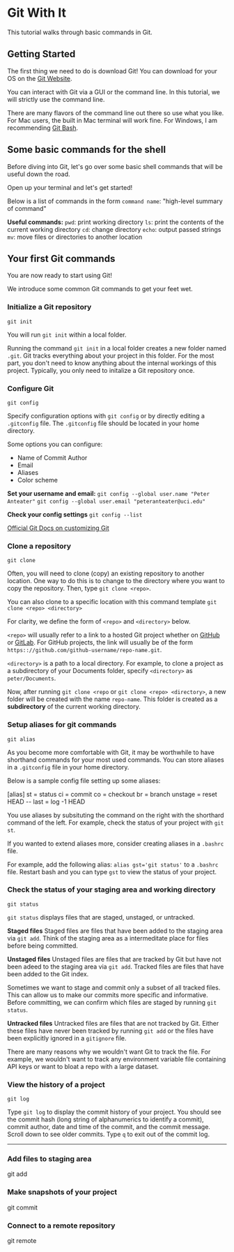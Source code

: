 # Git With It

This tutorial walks through basic commands in Git.

## Getting Started

The first thing we need to do is download Git! You can download for your OS on the [Git Website](https://git-scm.com/downloads).

You can interact with Git via a GUI or the command line. In this tutorial, we will strictly use the command line.

There are many flavors of the command line out there so use what you like. For Mac users, the built in Mac terminal will work fine. For Windows, I am recommending [Git Bash](https://gitforwindows.org/).

## Some basic commands for the shell

Before diving into Git, let's go over some basic shell commands that will be useful down the road.

Open up your terminal and let's get started!

Below is a list of commands in the form `command name`: "high-level summary of command"

**Useful commands:**
`pwd`: print working directory
`ls`: print the contents of the current working directory
`cd`: change directory
`echo`: output passed strings
`mv`: move files or directories to another location


## Your first Git commands

You are now ready to start using Git!

We introduce some common Git commands to get your feet wet.

### Initialize a Git repository
`git init`

You will run `git init` within a local folder. 

Running the command `git init` in a local folder creates a new folder named `.git`. Git tracks everything about your project in this folder. For the most part, you don't need to know anything about the internal workings of this project.
Typically, you only need to initalize a Git repository once.

### Configure Git
`git config`

Specify configuration options with `git config` or by directly editing a `.gitconfig` file. The `.gitconfig` file should be located in your home directory. 

Some options you can configure:
- Name of Commit Author
- Email
- Aliases
- Color scheme


**Set your username and email:**
`git config --global user.name "Peter Anteater"`
`git config --global user.email "peteranteater@uci.edu"`

**Check your config settings**
`git config --list`

[Official Git Docs on customizing Git](https://git-scm.com/book/en/v2/Customizing-Git-Git-Configuration)


### Clone a repository
`git clone`

Often, you will need to clone (copy) an existing repository to another location. One way to do this is to change to the directory where you want to copy the repository. Then, type `git clone <repo>`.  

You can also clone to a specific location with this command template `git clone <repo> <directory>`

For clarity, we define the form of `<repo>` and `<directory>` below.

`<repo>` will usually refer to a link to a hosted Git project whether on [GitHub](github.com) or [GitLab](gitlab.com). For GitHub projects, the link will usually be of the form `https:://github.com/github-username/repo-name.git`.

`<directory>` is a path to a local directory. For example, to clone a project as a subdirectory of your Documents folder, specify `<directory>` as `peter/Documents`.

Now, after running `git clone <repo` or `git clone <repo> <directory>`, a new folder will be created with the name `repo-name`. This folder is created as a **subdirectory** of the current working directory.



### Setup aliases for git commands
`git alias`

As you become more comfortable with Git, it may be worthwhile to have shorthand commands for your most used commands. You can store aliases in a `.gitconfig` file in your home directory. 

Below is a sample config file setting up some aliases:

[alias]
    st = status
    ci = commit
    co = checkout
    br = branch
    unstage = reset HEAD --
    last = log -1 HEAD
    
You use aliases by subsituting the command on the right with the shorthard command of the left. For example, check the status of your project with `git st`.

If you wanted to extend aliases more, consider creating aliases in a  `.bashrc` file.

For example, add the following alias: `alias gst='git status'` to a `.bashrc` file. Restart bash and you can type `gst` to view the status of your project.


### Check the status of your staging area and working directory
`git status`

`git status` displays files that are staged, unstaged, or untracked.

**Staged files**
Staged files are files that have been added to the staging area via `git add`. Think of the staging area as a intermeditate place for files before being committed.

**Unstaged files**
Unstaged files are files that are tracked by Git but have not been adeed to the staging area via `git add`. Tracked files are files that have been added to the Git index. 

Sometimes we want to stage and commit only a subset of all tracked files. This can allow us to make our commits more specific and informative. Before committing, we can confirm which files are staged by running `git status`.


**Untracked files**
Untracked files are files that are not tracked by Git. Either these files have never been tracked by running `git add` or the files have been explicitly ignored in a `gitignore` file. 

There are many reasons why we wouldn't want Git to track the file. For example, we wouldn't want to track any environment variable file  containing API keys or want to bloat a repo with a large dataset. 


### View the history of a project
`git log`

Type `git log` to display the commit history of your project. You should see the commit hash (long string of alphanumerics to identify a commit), commit author, date and time of the commit, and the commit message. Scroll down to see older commits. Type `q` to exit out of the commit log.

---

### Add files to staging area
git add

### Make snapshots of your project
git commit

### Connect to a remote repository
git remote
